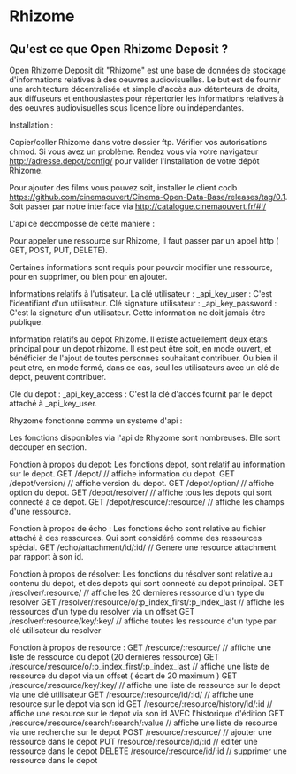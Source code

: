 # Rhizome

Qu'est ce que Open Rhizome Deposit ? 
---------------------

Open Rhizome Deposit dit "Rhizome" est une base de données de stockage d'informations relatives à des oeuvres audiovisuelles. Le but est de fournir une architecture décentralisée et simple d'accès aux détenteurs de droits, aux diffuseurs et enthousiastes pour répertorier les informations relatives à des oeuvres audiovisuelles sous licence libre ou indépendantes.

Installation :

Copier/coller Rhizome dans votre dossier ftp. Vérifier vos autorisations chmod. Si vous avez un problème.
Rendez vous via votre navigateur http://adresse.depot/config/ pour valider l'installation de votre dépôt Rhizome.

Pour ajouter des films vous pouvez soit, installer le client codb https://github.com/cinemaouvert/Cinema-Open-Data-Base/releases/tag/0.1. Soit passer par notre interface via http://catalogue.cinemaouvert.fr/#!/


L'api ce decomposse de cette maniere :

Pour appeler une ressource sur Rhizome, il faut passer par un appel http ( GET, POST, PUT, DELETE).

Certaines informations sont requis pour pouvoir modifier une ressource, pour en supprimer, ou bien pour en ajouter.

Informations relatifs à l'utisateur.
La clé utilisateur : _api_key_user : C'est l'identifiant d'un utilisateur.
Clé signature utilisateur : _api_key_password : C'est la signature d'un utilisateur. Cette information ne doit jamais être publique.

Information relatifs au depot Rhizome.
Il existe actuellement deux etats principal pour un depot rhizome. 
Il est peut être soit, en mode ouvert, et bénéficier de l'ajout de toutes personnes souhaitant contribuer.
Ou bien il peut etre, en mode fermé, dans ce cas, seul les utilisateurs avec un clé de depot, peuvent contribuer.

Clé du depot : _api_key_access : C'est la clé d'accés fournit par le depot attaché à _api_key_user.


Rhyzome fonctionne comme un systeme d'api :

Les fonctions disponibles via l'api de Rhyzome sont nombreuses. Elle sont decouper en section.

Fonction à propos du depot:
Les fonctions depot, sont relatif au information sur le depot.
GET			/depot/                           // affiche information du depot.
GET			/depot/version/                   // affiche version du depot.
GET			/depot/option/                    // affiche option du depot.
GET			/depot/resolver/                  // affiche tous les depots qui sont connecté à ce depot.
GET			/depot/resource/:resource/        // affiche les champs d'une ressource.

Fonction à propos de écho :
Les fonctions écho sont relative au fichier attaché à des ressources. Qui sont considéré comme des ressources spécial.
GET			/echo/attachment/id/:id/           // Genere une resource attachment par rapport à son id.

Fonction à propos de résolver:
Les fonctions du résolver sont relative au contenu du depot, et des depots qui sont connecté au depot principal.
GET			/resolver/:resource/									// affiche  les 20 dernieres ressource d'un type du resolver
GET			/resolver/:resource/o/:p_index_first/:p_index_last		// affiche les ressources d'un type du resolver via un offset
GET			/resolver/:resource/key/:key/							// affiche toutes les ressource d'un type par clé utilisateur du resolver


Fonction à propos de resource :
GET			/resource/:resource/             		 			   	  	// affiche une liste de ressource du depot (20 dernieres ressource)
GET			/resource/:resource/o/:p_index_first/:p_index_last       	// affiche une liste de ressource du depot via un offset ( écart de 20 maximum )
GET			/resource/:resource/key/:key/       	 			        // affiche une liste de ressource sur le depot via une clé utilisateur
GET			/resource/:resource/id/:id/             			  	    // affiche une resource sur le depot via son id
GET			/resource/:resource/history/id/:id          	            // affiche une resource sur le depot via son id AVEC l'historique d'édition
GET			/resource/:resource/search/:search/:value                   // affiche une liste de resource via une recherche sur le depot
POST		/resource/:resource/             		 			   	  	// ajouter une ressource dans le depot
PUT			/resource/:resource/id/:id              		 	   	  	// editer une ressource dans le depot
DELETE		/resource/:resource/id/:id              		 	  	  	// supprimer une ressource dans le depot
